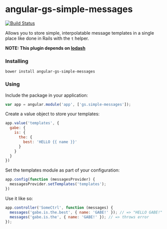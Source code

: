 # angular-gs-simple-messages

[![Build Status](https://secure.travis-ci.org/garbles/angular-gs-simple-messages.png?branch=master)](https://travis-ci.org/garbles/angular-gs-simple-messages)

Allows you to store simple, interpolatable message templates in a single place like done in Rails with the `t` helper.

__NOTE: This plugin depends on [lodash](http://lodash.com/)__

### Installing

`bower install angular-gs-simple-messages`

### Using

Include the package in your application:

```javascript
var app = angular.module('app', ['gs.simple-messages']);
```

Create a value object to store your templates:

```javascript
app.value('templates', {
  gabe: {
    is: {
      the: {
        best: 'HELLO {{ name }}'
      }
    }
  }
})
```

Set the templates module as part of your configuration:

```javascript
app.config(function (messagesProvider) {
  messagesProvider.setTemplates('templates');
})
```

Use it like so:

```javascript
app.controller('SomeCtrl', function (messages) {
  messages('gabe.is.the.best', { name: 'GABE!' }); // => "HELLO GABE!"
  messages('gabe.is.the', { name: 'GABE!' }); // => throws error
});
```
